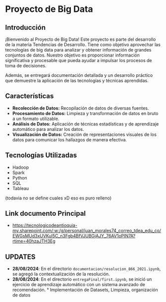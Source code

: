 # Proyecto de Big Data

## Introducción

¡Bienvenido al Proyecto de Big Data! Este proyecto es parte del desarrollo de la materia Tendencias de Desarrollo. Tiene como objetivo aprovechar las tecnologías de big data para analizar y obtener información de grandes conjuntos de datos. Nuestro objetivo es proporcionar información significativa y procesable que pueda ayudar a impulsar los procesos de toma de decisiones.

Además, se entregará documentación detallada y un desarrollo práctico que demuestre la aplicación de las tecnologías y técnicas aprendidas.

## Características

- **Recolección de Datos:** Recopilación de datos de diversas fuentes.
- **Procesamiento de Datos:** Limpieza y transformación de datos en bruto a un formato utilizable.
- **Análisis de Datos:** Aplicación de técnicas estadísticas y de aprendizaje automático para analizar los datos.
- **Visualización de Datos:** Creación de representaciones visuales de los datos para comunicar los hallazgos de manera efectiva.

## Tecnologías Utilizadas

- Hadoop
- Spark
- Python
- SQL
- Tableau

(todavia no se define cuales xD eso es puro relleno)

## Link documento Principal

- https://tecnologicodeantioquia-my.sharepoint.com/:w:/g/personal/juan_morales74_correo_tdea_edu_co/EWGsMUd3xUVKul5C_n3Fgb4BfVJUBGjAJY_76AV1oPIN7A?rtime=40hzaJTH3Eg

## UPDATES

- **28/08/2024**: En el directorio `documentacion/resolucion_866_2021.ipynb`, se agregó la contextualización de la resolución.
- **28/08/2024**: En el directorio `entregaFinal/first.ipynb`, se inició un ejercicio de aprendizaje automático con un sistema avanzado de recomendación.
    ° Implementación de Datasets, Limpieza, organización de datos

